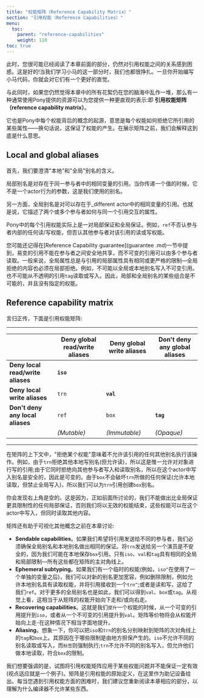 ```yaml
---
title: "权能矩阵（Reference Capability Matrix）"
section: "引用权能（Reference Capabilities）"
menu:
  toc:
    parent: "reference-capabilities"
    weight: 110
toc: true
---
```


<!-- At this point, it's quite possible that you read the previous sections in this chapter and are still pretty confused about the relation between reference capabilities. It's okay! We have all struggled when learning this part of Pony, too. Once you start working on Pony code, you'll get a better intuition with them. -->
此时，您很可能已经阅读了本章前面的部分，仍然对引用权能之间的关系感到困惑。这是好的!当我们学习小马的这一部分时，我们也都很挣扎。一旦你开始编写小马代码，你就会对它们有一个更好的直觉。

<!-- In the meantime, if you still feel like all these tidbits in the chapter are still scrambled in your head, there is one resource often presented with Pony that can give you a more visual representation: the __reference capability matrix__. -->
与此同时，如果您仍然觉得本章中的所有花絮仍在您的脑海中乱作一堆，那么有一种通常使用Pony提供的资源可以为您提供一种更直观的表示:即 __引用权能矩阵（reference capability matrix）__。

<!-- It is also the origin of the concept behind each capability in Pony, in the sense of how each capability denies certain properties to its reference -- in other words, which guarantees a capability makes. We will explain what that actually means before presenting the matrix. -->
它也是Pony中每个权能背后的概念的起源，意思是每个权能如何拒绝它所引用的某些属性——换句话说，这保证了权能的产生。在展示矩阵之前，我们会解释这到底是什么意思。

## Local and global aliases

<!-- Before anything else, we want to clarify what we mean by "local" and "global" aliases. -->
首先，我们要澄清"本地"和"全局"别名的含义。

<!-- A local alias is a reference to the same variable that exists in the same actor. Whenever you pass a value around, and it's not the argument of an actor's behavior, this is the kind of alias we are working with. -->
局部别名是对存在于同一参与者中的相同变量的引用。当你传递一个值的时候，它不是一个actor行为的参数，这是我们使用的别名。

<!-- On the other hand, a global alias is a reference to the same variable that can exist in a _different_ actor. That is, it describes the properties of how two or more actors could interact with the same reference. -->
另一方面，全局别名是对可以存在于_different actor中的相同变量的引用。也就是说，它描述了两个或多个参与者如何与同一个引用交互的属性。

<!-- Each reference capability in Pony is actually a pair of local guarantees and global guarantees. For instance, `ref` doesn't deny any read/write capabilities inside the actor, but denies other actors from reading or writing to that reference. -->
Pony中的每个引用权能实际上是一对局部保证和全局保证。例如，`ref`不否认参与者内部的任何读/写权能，但否认其他参与者对该引用的读或写权能。

<!-- You may recall from the [Reference Capability Guarantees](guarantees.md) section that mutable references cannot be safely shared between actors, while immutable references can be read by multiple actors. In general, global properties are always as restrictive or more restrictive than the local properties to that reference - what is denied globally must also be denied locally. For example, it's not possible to write to an immutable reference in either a global or local alias. It's also not possible to read from or write to an opaque reference, `tag`. Therefore, some combinations of local and global aliases are impossible, and have no designated capabilities. -->
您可能还记得在[Reference Capability guarantee](guarantee .md)一节中提到，易变的引用不能在参与者之间安全地共享，而不可变的引用可以由多个参与者读取。一般来说，全局属性总是与引用的局部属性具有相同或更严格的限制—全局拒绝的内容也必须在局部拒绝。例如，不可能以全局或本地别名写入不可变引用。也不可能从不透明的引用`tag`读取或写入。因此，局部和全局别名的某些组合是不可能的，并且没有指定的权能。

## Reference capability matrix

<!-- Without further ado, here's the reference capability matrix: -->
言归正传，下面是引用权能矩阵:

---

&nbsp; | Deny global read/write aliases | Deny global write aliases | Don't deny any global aliases
----- | ----- | ----- | -----
__Deny local read/write aliases__ | __`iso`__ | |
__Deny local write aliases__ | `trn` | __`val`__ |
__Don't deny any local aliases__ | `ref` | `box` | __`tag`__
&nbsp; | _(Mutable)_ | _(Immutable)_ | _(Opaque)_

---

<!-- In the context of the matrix, "denying a capability" means that any other alias to that reference is not allowed to do that action. For example, since `trn` denies other local write aliases (but allows reads), this is the only reference that allows writing to the object; and since it denies both read and write aliases to other actors, it's safe to write inside this actor, thus being mutable. And since `box` does not break any guarantees that `trn` makes (local reads are allowed, but global writes are forbidden), we can create `box` aliases to a `trn` reference. -->
在矩阵的上下文中，"拒绝某个权能"意味着不允许该引用的任何其他别名执行该操作。例如，由于`trn`拒绝其他本地写别名(但允许读)，所以这是惟一允许对对象进行写的引用;由于它同时拒绝向其他参与者写入和读取别名，所以在这个actor中写入别名是安全的，因此是可变的。由于`box`不会破坏`trn`所做的任何保证(允许本地读取，但禁止全局写入)，所以我们可以为`trn`引用创建`box`别名。

<!-- You'll notice that the top-right side is empty. That's because, as previously discussed, we cannot make any local guarantees that are more restrictive than the global guarantees, or we'd end up with invalid capabilities that could be written to in this actor but read somewehre else at the same time. -->
你会发现右上角是空的。这是因为，正如前面所讨论的，我们不能做出比全局保证更具限制性的任何局部保证，否则我们将以无效的权能结束，这些权能可以在这个actor中写入，但同时读取其他内容。

<!-- The matrix also helps visualizing other concepts previously discussed in this chapter: -->
矩阵还有助于可视化其他概念之前在本章讨论:

<!-- * __Sendable capabilities__. If we want to send references to a different actor, we must make sure that the global and local aliases make the same guarantees. It'd be unsafe to send a `trn` to another actor, since we could possibly hold `box` references locally. Only `iso`, `val`, and `tag` have the same global and local restrictions – all of which are in the main diagonal of the matrix. -->
<!-- * __Ephemeral subtyping__. If we have an ephemeral capability (for instance, `iso^` after consuming an isolated variable), we can be more permissive for the new alias, i.e. remove restrictions, such as allowing local aliases with read capabilities, and receive the reference into a `trn^`; or both read and write, which gives us `ref`. The same is true for more global alias, and we can get `val`, `box`, or `tag`. Visually, this would be equivalent to walking downwards and/or to-the-right starting from the capability in the matrix. -->
<!-- * __Recovering capabilities__. This is when we "lift" a capability, from a mutable reference to `iso` or an immutable reference to `val`. The matrix equivalent would be walking upwards starting from the capability – quite literally lifting in this case. -->
<!-- * __Aliasing__. With a bit more of imagination, it's possible to picture aliasing `iso` and `trn` as reflecting them on the secondary diagonal of the matrix onto `tag` and `box`, respectively. The reason for that lies on which restrictions arise from the local guarantees. An `iso` doesn't allow different aliases to read or write, which `tag` enforces; and `trn` doesn't allow different aliases to write but allows them to do local reads, fitting `box`'s restrictions. -->
* __Sendable capabilities__。如果我们希望将引用发送给不同的参与者，我们必须确保全局别名和本地别名做出相同的保证。将`trn`发送给另一个演员是不安全的，因为我们可能在本地保存`box`引用。只有`iso`、`val`和`tag`具有相同的全局和局部限制—所有这些都在矩阵的主对角线上。
* __Ephemeral subtyping__。如果我们有一个临时的权能(例如，`iso^`在使用了一个单独的变量之后)，我们可以对新的别名更加宽容，例如删除限制，例如允许本地别名具有读取权能，并将引用接收到一个`trn^`;或者是读和写，这给了我们`ref`。对于更多的全局别名也是如此，我们可以得到`val`、`box`或`tag`。从视觉上看，这相当于从矩阵的权能开始向下走和/或向右走。
* __Recovering capabilities__。这就是我们`提升`一个权能的时候，从一个可变的引用提升到`iso`，或者从一个不可变的引用提升到`val`。矩阵等价物将会从权能开始向上走-在这种情况下相当字面地提升。
* __Aliasing__。想象一下，你可以把`iso`和`trn`的别名分别映射到矩阵的次对角线上的`tag`和`box`上。其原因在于哪些限制是由地方担保产生的。`iso`不允许不同的别名读取或写入，而`标签`则强制执行;`trn`不允许不同的别名写入，但允许他们做本地读取，符合`box`的限制。

<!-- We want to emphasize that trying to apply the reference capability matrix to some capabilities problems is not guaranteed to work (viewpoint adaptation is one example). The matrix is the original definition of the reference capabilities, presented here as a mnemonic device. Whenever you struggle with reference capabilities, we recommend that you reread the corresponding section of this chapter to understand why something is not allowed by the compiler. -->
我们想要强调的是，试图将引用权能矩阵应用于某些权能问题并不能保证一定有效(视点适应就是一个例子)。矩阵是引用权能的原始定义，在这里作为助记设备给出。每当您遇到引用权能方面的困难时，我们建议您重新阅读本章相应的部分，以理解为什么编译器不允许某些东西。
